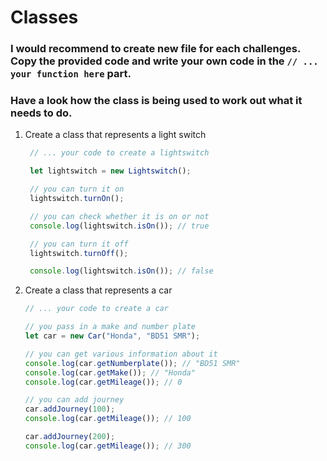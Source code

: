 # Classes

### I would recommend to create new file for each challenges. Copy the provided code and write your own code in the `// ... your function here` part.

### **Have a look how the class is being used to work out what it needs to do.**

1. Create a class that represents a light switch
   ```javascript
    // ... your code to create a lightswitch

    let lightswitch = new Lightswitch();

    // you can turn it on
    lightswitch.turnOn();

    // you can check whether it is on or not
    console.log(lightswitch.isOn()); // true

    // you can turn it off
    lightswitch.turnOff();

    console.log(lightswitch.isOn()); // false
    ```
2. Create a class that represents a car
    ```javascript
    // ... your code to create a car

    // you pass in a make and number plate
    let car = new Car("Honda", "BD51 SMR");

    // you can get various information about it
    console.log(car.getNumberplate()); // "BD51 SMR"
    console.log(car.getMake()); // "Honda"
    console.log(car.getMileage()); // 0

    // you can add journey
    car.addJourney(100);
    console.log(car.getMileage()); // 100

    car.addJourney(200);
    console.log(car.getMileage()); // 300
    ```